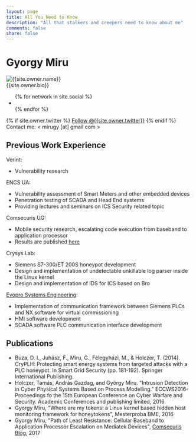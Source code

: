 ```yaml
---
layout: page
title: All You Need to Know
description: "All that stalkers and creepers need to know about me"
comments: false
share: false
---
```

# Gyorgy Miru
<div class="read-more-content author-info">
    <div class="author-container">
      <img class="author-img" src="{{site.url}}/{{site.owner.avatar}}" alt="{{site.owner.name}}" />
      <div class="author-bio">{{site.owner.bio}}</div>
    </div>
    <div class="author-share">
      <ul class="list-inline social-buttons">
        {% for network in site.social %}
          <li><a href="{{ network.url }}" target="_blank"><i class="fa fa-{{ network.title }} fa-fw"></i></a></li>
        {% endfor %}
      </ul>
      {% if site.owner.twitter %}
        <a href="https://twitter.com/{{site.owner.twitter}}" class="twitter-follow-button" data-show-count="false" data-size="large">Follow @{{site.owner.twitter}}</a>
      {% endif %}
      <br>
      Contact me: < mirugy [at] gmail com >
    </div>
</div>


## Previous Work Experience

Verint:

* Vulnerability research

ENCS UA:

* Vulnerability assessment of Smart Meters and other embedded devices
* Penetration testing of SCADA and Head End systems
* Providing lectures and seminars on ICS Security related topic

Comsecuris UG:

* Mobile security research, escalating code execution from baseband to application processor
* Results are published [here](https://comsecuris.com/blog/posts/path_of_least_resistance/)

Crysys Lab:

* Siemens S7-300/ET 200S honeypot development
* Design and implementation of undetectable unkillable log parser inside the Linux kernel
* Design and implementation of IDS for ICS based on Bro

[Evopro Systems Engineering](http://www.evopro.hu/eng):

* Implementation of communication framework between Siemens PLCs and NX software for virtual commissioning
* HMI software development
* SCADA software PLC communication interface development

## Publications

* Buza, D. I., Juhász, F., Miru, G., Félegyházi, M., & Holczer, T. (2014). CryPLH: Protecting smart energy systems from targeted attacks with a PLC honeypot. In Smart Grid Security (pp. 181-192). Springer International Publishing.
* Holczer, Tamás, András Gazdag, and György Miru. "Intrusion Detection in Cyber Physical Systems Based on Process Modelling." ECCWS2016-Proceedings fo the 15th European Conference on Cyber Warfare and Security. Academic Conferences and publishing limited, 2016.
* Gyorgy Miru, "Where are my tokens: a Linux kernel based hidden host monitoring framework for honeytokens", Mesterproba BME, 2016
* Gyorgy Miru, "Path of Least Resistance: Cellular Baseband to Application Processor Escalation on Mediatek Devices", [Comsecuris Blog](https://comsecuris.com/blog/posts/path_of_least_resistance/), 2017
